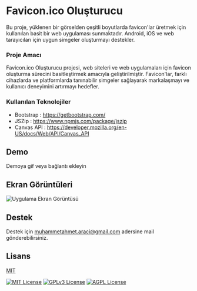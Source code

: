 # Favicon.ico Oluşturucu

Bu proje, yüklenen bir görselden çeşitli boyutlarda favicon'lar üretmek için kullanılan basit bir web uygulaması sunmaktadır. Android, iOS ve web tarayıcıları için uygun simgeler oluşturmayı destekler.

### Proje Amacı

Favicon.ico Oluşturucu projesi, web siteleri ve web uygulamaları için favicon oluşturma sürecini basitleştirmek amacıyla geliştirilmiştir. Favicon'lar, farklı cihazlarda ve platformlarda tanınabilir simgeler sağlayarak markalaşmayı ve kullanıcı deneyimini artırmayı hedefler.

### Kullanılan Teknolojiler

  - Bootstrap : https://getbootstrap.com/
  - JSZip : https://www.npmjs.com/package/jszip
  - Canvas API : https://developer.mozilla.org/en-US/docs/Web/API/Canvas_API

## Demo

Demoya gif veya bağlantı ekleyin

## Ekran Görüntüleri

![Uygulama Ekran Görüntüsü](https://via.placeholder.com/468x300?text=App+Screenshot+Here)

## Destek

Destek için muhammetahmet.araci@gmail.com adersine mail gönderebilirsiniz.


## Lisans

[MIT](https://choosealicense.com/licenses/mit/)

[![MIT License](https://img.shields.io/badge/License-MIT-green.svg)](https://choosealicense.com/licenses/mit/)
[![GPLv3 License](https://img.shields.io/badge/License-GPL%20v3-yellow.svg)](https://opensource.org/licenses/)
[![AGPL License](https://img.shields.io/badge/license-AGPL-blue.svg)](http://www.gnu.org/licenses/agpl-3.0)
